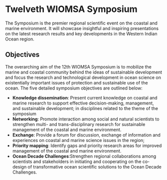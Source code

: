 # Twelveth WIOMSA Symposium

The Symposium is the premier regional scientific event on the coastal and marine environment.
It will showcase insightful and inspiring presentations on the latest research results and key developments in the Western Indian Ocean region.

## Objectives
The overarching aim of the 12th WIOMSA Symposium is to mobilize the marine and coastal community behind the ideas of sustainable development and focus the research and technological development in ocean science on existentially important issues of protection and sustainable use of the ocean. The five detailed symposium objectives are outlined below:

+ **Knowledge dissemination**: Present current knowledge on coastal and marine research to support effective decision-making, management, and sustainable development; in disciplines related to the theme of the symposium
+ **Networking**: Promote interaction among social and natural scientists to strengthen multi- and trans-disciplinary research for sustainable management of the coastal and marine environment.
+ **Exchange**: Provide a forum for discussion, exchange of information and experiences on coastal and marine science issues in the region;
+ **Priority mapping**: Identify gaps and priority research areas for improved management of the coastal and marine environment.
+ **Ocean Decade Challenges**:Strengthen regional collaborations among scientists and stakeholders in initiating and cooperating on the co-design of transformative ocean scientific solutions to the Ocean Decade Challenges.